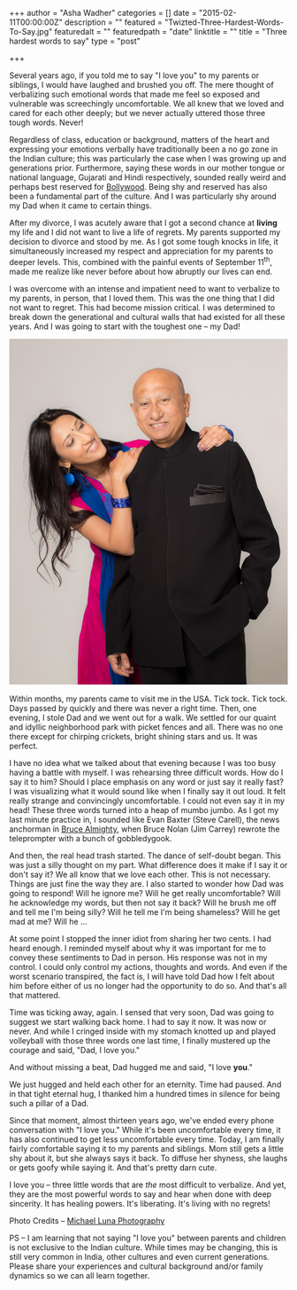 +++
author = "Asha Wadher"
categories = []
date = "2015-02-11T00:00:00Z"
description = ""
featured = "Twizted-Three-Hardest-Words-To-Say.jpg"
featuredalt = ""
featuredpath = "date"
linktitle = ""
title = "Three hardest words to say"
type = "post"

+++
<p>Several years ago, if you told me to say "I love you" to my parents or siblings, I would have laughed and brushed you off. The mere thought of verbalizing such emotional words that made me feel so exposed and vulnerable   was screechingly uncomfortable. We all knew that we loved and cared for each other deeply; but we never actually uttered those three tough words. Never!</p>

Regardless of class, education or background, matters of the heart and expressing your emotions verbally have traditionally been a no go zone in the Indian culture; this was particularly the case when I was growing up and generations prior. Furthermore, saying these words in our mother tongue or national language, Gujarati and Hindi respectively, sounded really weird and perhaps best reserved for <a href="https://www.youtube.com/watch?v=2R88Gxq1NE8" target="_blank">Bollywood</a>. Being shy and reserved has also been a fundamental part of the culture. And I was particularly shy around my Dad when it came to certain things.

After my divorce, I was acutely aware that I got a second chance at **living** my life and I did not want to live a life of regrets. My parents supported my decision to divorce and stood by me. As I got some tough knocks in life, it simultaneously increased my respect and appreciation for my parents to deeper levels. This, combined with the painful events of September 11<sup>th</sup>, made me realize like never before about how abruptly our lives can end.

I was overcome with an intense and impatient need to want to verbalize to my parents, in person, that I loved them. This was the one thing that I did not want to regret. This had become mission critical. I was determined to break down the generational and cultural walls that had existed for all these years. And I was going to start with the toughest one – my Dad!

![I love you_Asha_Wadher](/img/twiztedmyrtle/blog/MLP_8808.jpg)

Within months, my parents came to visit me in the USA. Tick tock. Tick tock. Days passed by quickly and there was never a right time. Then, one evening, I stole Dad and we went out for a walk. We settled for our quaint and idyllic neighborhood park with picket fences and all. There was no one there except for chirping crickets, bright shining stars and us. It was perfect.

I have no idea what we talked about that evening because I was too busy having a battle with myself. I was rehearsing three difficult words. How do I say it to him? Should I place emphasis on any word or just say it really fast? I was visualizing what it would sound like when I finally say it out loud. It felt really strange and convincingly uncomfortable. I could not even say it in my head! These three words turned into a heap of mumbo jumbo. As I got my last minute practice in, I sounded like Evan Baxter (Steve Carell), the news anchorman in <a href="https://www.youtube.com/watch?v=iplfWUtKMzI" target="_blank">Bruce Almighty</a>, when Bruce Nolan (Jim Carrey) rewrote the teleprompter with a bunch of gobbledygook.

And then, the real head trash started. The dance of self-doubt began. This was just a silly thought on my part. What difference does it make if I say it or don't say it? We all know that we love each other. This is not necessary. Things are just fine the way they are. I also started to wonder how Dad was going to respond! Will he ignore me? Will he get really uncomfortable? Will he acknowledge my words, but then not say it back? Will he brush me off and tell me I'm being silly? Will he tell me I'm being shameless? Will he get mad at me? Will he ...


At some point I stopped the inner idiot from sharing her two cents. I had heard enough. I reminded myself about why it was important for me to convey these sentiments to Dad in person. His response was not in my control. I could only control my actions, thoughts and words. And even if the worst scenario transpired, the fact is, I will have told Dad how I felt about him before either of us no longer had the opportunity to do so. And that's all that mattered.

Time was ticking away, again. I sensed that very soon, Dad was going to suggest we start walking back home. I had to say it now. It was now or never. And while I cringed inside with my stomach knotted up and played volleyball with those three words one last time, I finally mustered up the courage and said, "Dad, I love you."

And without missing a beat, Dad hugged me and said, "I love **you**."

We just hugged and held each other for an eternity. Time had paused. And in that tight eternal hug, I thanked him a hundred times in silence for being such a pillar of a Dad.

Since that moment, almost thirteen years ago, we've ended every phone conversation with "I love you." While it's been uncomfortable every time, it has also continued to get less uncomfortable every time. Today, I am finally fairly comfortable saying it to my parents and siblings. Mom still gets a little shy about it, but she always says it back. To diffuse her shyness, she laughs or gets goofy while saying it. And that's pretty darn cute.

I love you – three little words that are *the* most difficult to verbalize. And yet, they are the most powerful words to say and hear when done with deep sincerity. It has healing powers. It's liberating. It's living with no regrets!



Photo Credits – <a href="http://mlpscottsdale.com/" target="_blank">Michael Luna Photography</a>

PS – I am learning that not saying "I love you" between parents and children is not exclusive to the Indian culture. While times may be changing, this is still very common in India, other cultures and even current generations. Please share your experiences and cultural background and/or family dynamics so we can all learn together.
